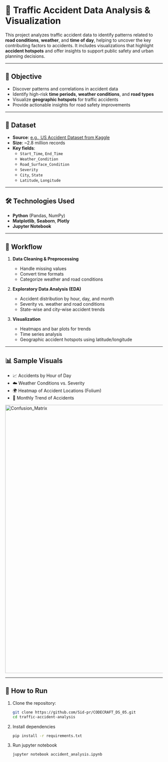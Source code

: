 # 🚧 Traffic Accident Data Analysis & Visualization

This project analyzes traffic accident data to identify patterns related to **road conditions**, **weather**, and **time of day**, helping to uncover the key contributing factors to accidents. It includes visualizations that highlight **accident hotspots** and offer insights to support public safety and urban planning decisions.

---

## 🎯 Objective

- Discover patterns and correlations in accident data  
- Identify high-risk **time periods**, **weather conditions**, and **road types**  
- Visualize **geographic hotspots** for traffic accidents  
- Provide actionable insights for road safety improvements

---

## 📁 Dataset

- **Source**: [e.g., US Accident Dataset from Kaggle](https://www.kaggle.com/sobhanmoosavi/us-accidents)
- **Size**: ~2.8 million records  
- **Key fields**:
  - `Start_Time`, `End_Time`
  - `Weather_Condition`
  - `Road_Surface_Condition`
  - `Severity`
  - `City`, `State`
  - `Latitude`, `Longitude`

---

## 🛠️ Technologies Used

- **Python** (Pandas, NumPy)
- **Matplotlib**, **Seaborn**, **Plotly**
- **Jupyter Notebook**

---

## 🧠 Workflow

1. **Data Cleaning & Preprocessing**
   - Handle missing values
   - Convert time formats
   - Categorize weather and road conditions

2. **Exploratory Data Analysis (EDA)**
   - Accident distribution by hour, day, and month
   - Severity vs. weather and road conditions
   - State-wise and city-wise accident trends

3. **Visualization**
   - Heatmaps and bar plots for trends
   - Time series analysis
   - Geographic accident hotspots using latitude/longitude

---

## 📊 Sample Visuals

- 📈 Accidents by Hour of Day  
- ☁️ Weather Conditions vs. Severity  
- 🌍 Heatmap of Accident Locations (Folium)  
- 📅 Monthly Trend of Accidents  

<img width="1231" height="855" alt="Confusion_Matrix" src="https://github.com/user-attachments/assets/6436ba40-6dbc-4087-a080-fb62abd68a85" />


---

## 🚀 How to Run

1. Clone the repository:
   ```bash
   git clone https://github.com/Sid-pr/CODECRAFT_DS_05.git
   cd traffic-accident-analysis

2. Install dependencies
   ```bash
   pip install -r requirements.txt

3. Run jupyter notebook
   ```bash
   jupyter notebook accident_analysis.ipynb
